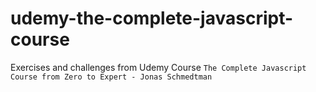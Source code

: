 # udemy-the-complete-javascript-course
Exercises and challenges from Udemy Course `The Complete Javascript Course from Zero to Expert - Jonas Schmedtman`
